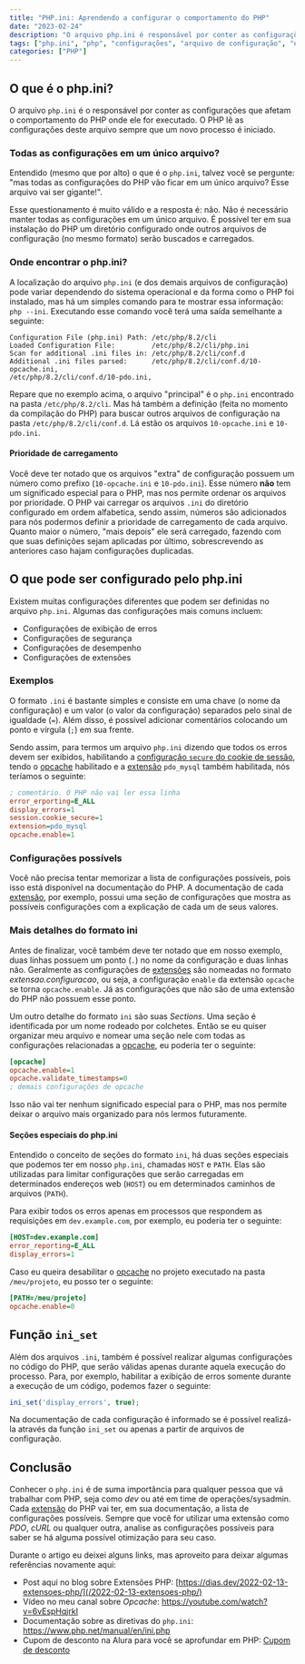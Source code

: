 ```yaml
---
title: "PHP.ini: Aprendendo a configurar o comportamento do PHP"
date: "2023-02-24"
description: "O arquivo php.ini é responsável por conter as configurações que afetam o comportamento do PHP. Aprenda sobre o que pode ser configurado no arquivo e onde encontrá-lo."
tags: ["php.ini", "php", "configurações", "arquivo de configuração", "extensões", "desempenho", "segurança", "erros", "pdo_mysql", "opcache"]
categories: ["PHP"]
---
```


## O que é o php.ini?

O arquivo `php.ini` é o responsável por conter as configurações que afetam o comportamento do PHP onde ele for executado. O PHP lê as configurações deste arquivo sempre que um novo processo é iniciado.

### Todas as configurações em um único arquivo?

Entendido (mesmo que por alto) o que é o `php.ini`, talvez você se pergunte: "mas todas as configurações do PHP vão ficar em um único arquivo? Esse arquivo vai ser gigante!".

Esse questionamento é muito válido e a resposta é: não. Não é necessário manter todas as configurações em um único arquivo. É possível ter em sua instalação do PHP um diretório configurado onde outros arquivos de configuração (no mesmo formato) serão buscados e carregados.

### Onde encontrar o php.ini?

A localização do arquivo `php.ini` (e dos demais arquivos de configuração) pode variar dependendo do sistema operacional e da forma como o PHP foi instalado, mas há um simples comando para te mostrar essa informação: `php --ini`. Executando esse comando você terá uma saída semelhante a seguinte:

    Configuration File (php.ini) Path: /etc/php/8.2/cli
    Loaded Configuration File:         /etc/php/8.2/cli/php.ini
    Scan for additional .ini files in: /etc/php/8.2/cli/conf.d
    Additional .ini files parsed:      /etc/php/8.2/cli/conf.d/10-opcache.ini,
    /etc/php/8.2/cli/conf.d/10-pdo.ini,

Repare que no exemplo acima, o arquivo "principal" é o `php.ini` encontrado na pasta `/etc/php/8.2/cli`. Mas há também a definição (feita no momento da compilação do PHP) para buscar outros arquivos de configuração na pasta `/etc/php/8.2/cli/conf.d`. Lá estão os arquivos `10-opcache.ini` e `10-pdo.ini`.

#### Prioridade de carregamento

Você deve ter notado que os arquivos "extra" de configuração possuem um número como prefixo (`10-opcache.ini` e `10-pdo.ini`). Esse número **não** tem um significado especial para o PHP, mas nos permite ordenar os arquivos por prioridade. O PHP vai carregar os arquivos `.ini` do diretório configurado em ordem alfabetica, sendo assim, números são adicionados para nós podermos definir a prioridade de carregamento de cada arquivo. Quanto maior o número, "mais depois" ele será carregado, fazendo com que suas definições sejam aplicadas por último, sobrescrevendo as anteriores caso hajam configurações duplicadas.

## O que pode ser configurado pelo php.ini

Existem muitas configurações diferentes que podem ser definidas no arquivo `php.ini`. Algumas das configurações mais comuns incluem:

- Configurações de exibição de erros
- Configurações de segurança
- Configurações de desempenho
- Configurações de extensões

### Exemplos

O formato `.ini` é bastante simples e consiste em uma chave (o nome da configuração) e um valor (o valor da configuração) separados pelo sinal de igualdade (`=`). Além disso, é possível adicionar comentários colocando um ponto e vírgula (`;`) em sua frente.

Sendo assim, para termos um arquivo `php.ini` dizendo que todos os erros devem ser exibidos, habilitando a [configuração `secure` do cookie de sessão](/2022-09-27-cookies-e-seguranca/), tendo o [opcache](https://youtube.com/watch?v=6vEspHqjrkI) habilitado e a [extensão](/2022-02-13-extensoes-php/) `pdo_mysql` também habilitada, nós teríamos o seguinte:

```ini
; comentário. O PHP não vai ler essa linha
error_erporting=E_ALL
display_errors=1
session.cookie_secure=1
extension=pdo_mysql
opcache.enable=1
```

### Configurações possívels

Você não precisa tentar memorizar a lista de configurações possíveis, pois isso está disponível na documentação do PHP. A documentação de cada [extensão](/2022-02-13-extensoes-php/), por exemplo, possui uma seção de configurações que mostra as possíveis configurações com a explicação de cada um de seus valores.

### Mais detalhes do formato ini

Antes de finalizar, você também deve ter notado que em nosso exemplo, duas linhas possuem um ponto (`.`) no nome da configuração e duas linhas não. Geralmente as configurações de [extensões](/2022-02-13-extensoes-php/) são nomeadas no formato _extensao.configuracao_, ou seja, a configuração `enable` da extensão `opcache` se torna `opcache.enable`. Já as configurações que não são de uma extensão do PHP não possuem esse ponto.

Um outro detalhe do formato `ini` são suas _Sections_. Uma seção é identificada por um nome rodeado por colchetes. Então se eu quiser organizar meu arquivo e nomear uma seção nele com todas as configurações relacionadas a [opcache](https://youtube.com/watch?v=6vEspHqjrkI), eu poderia ter o seguinte:

```ini
[opcache]
opcache.enable=1
opcache.validate_timestamps=0
; demais configurações de opcache
```

Isso não vai ter nenhum significado especial para o PHP, mas nos permite deixar o arquivo mais organizado para nós lermos futuramente.

#### Seções especiais do php.ini

Entendido o conceito de seções do formato `ini`, há duas seções especiais que podemos ter em nosso `php.ini`, chamadas `HOST` e `PATH`. Elas são utilizadas para limitar configurações que serão carregadas em determinados endereços web (`HOST`) ou em determinados caminhos de arquivos (`PATH`).

Para exibir todos os erros apenas em processos que respondem as requisições em `dev.example.com`, por exemplo, eu poderia ter o seguinte:

```ini
[HOST=dev.example.com]
error_reporting=E_ALL
display_errors=1
```

Caso eu queira desabilitar o [opcache](https://youtube.com/watch?v=6vEspHqjrkI) no projeto executado na pasta `/meu/projeto`, eu posso ter o seguinte:

```ini
[PATH=/meu/projeto]
opcache.enable=0
```

## Função `ini_set`

Além dos arquivos `.ini`, também é possível realizar algumas configurações no código do PHP, que serão válidas apenas durante aquela execução do processo. Para, por exemplo, habilitar a exibição de erros somente durante a execução de um código, podemos fazer o seguinte:
```php
ini_set('display_errors', true);
```

Na documentação de cada configuração é informado se é possível realizá-la através da função `ini_set` ou apenas a partir de arquivos de configuração.

## Conclusão

Conhecer o `php.ini` é de suma importância para qualquer pessoa que vá trabalhar com PHP, seja como _dev_ ou até em time de operações/sysadmin. Cada [extensão](/2022-02-13-extensoes-php/) do PHP vai ter, em sua documentação, a lista de configurações possíveis. Sempre que você for utilizar uma extensão como _PDO_, _cURL_ ou qualquer outra, analise as configurações possíveis para saber se há alguma possível otimização para seu caso.

Durante o artigo eu deixei alguns links, mas aproveito para deixar algumas referências novamente aqui:

- Post aqui no blog sobre Extensões PHP: [https://dias.dev/2022-02-13-extensoes-php/](/2022-02-13-extensoes-php/)
- Vídeo no meu canal sobre _Opcache_: <https://youtube.com/watch?v=6vEspHqjrkI>
- Documentação sobre as diretivas do `php.ini`: <https://www.php.net/manual/en/ini.php>
- Cupom de desconto na Alura para você se aprofundar em PHP: [Cupom de desconto](https://tidd.ly/4d42Myb)
